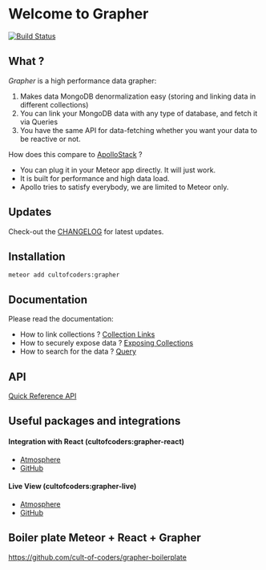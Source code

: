 Welcome to Grapher
==================

[![Build Status](https://api.travis-ci.org/cult-of-coders/grapher.svg)](https://travis-ci.org/cult-of-coders/grapher)

What ?
------
*Grapher* is a high performance data grapher:

1. Makes data MongoDB denormalization easy (storing and linking data in different collections) 
2. You can link your MongoDB data with any type of database, and fetch it via Queries
3. You have the same API for data-fetching whether you want your data to be reactive or not.


How does this compare to [ApolloStack](http://www.apollostack.com/) ?
- You can plug it in your Meteor app directly. It will just work.
- It is built for performance and high data load.
- Apollo tries to satisfy everybody, we are limited to Meteor only.

Updates
-------
Check-out the [CHANGELOG](CHANGELOG.md) for latest updates.

Installation
------------
```
meteor add cultofcoders:grapher
```


Documentation
-------------

Please read the documentation:

- How to link collections ? [Collection Links](docs/links.md)
- How to securely expose data ? [Exposing Collections](docs/exposure.md)
- How to search for the data ? [Query](docs/query.md)

API
---
[Quick Reference API](docs/api.md)


Useful packages and integrations
--------------------------------

#### Integration with React (cultofcoders:grapher-react)

- [Atmosphere](https://atmospherejs.com/cultofcoders/grapher-react)
- [GitHub](https://github.com/cult-of-coders/grapher-react/)

#### Live View (cultofcoders:grapher-live)

- [Atmosphere](https://atmospherejs.com/cultofcoders/grapher-live) 
- [GitHub](https://github.com/cult-of-coders/grapher-live)


Boiler plate Meteor + React + Grapher
-------------------------------------
https://github.com/cult-of-coders/grapher-boilerplate
